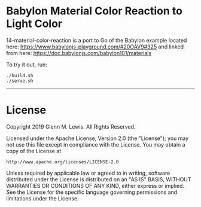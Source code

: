 # Babylon Material Color Reaction to Light Color

14-material-color-reaction is a port to Go of the Babylon example located here:
https://www.babylonjs-playground.com/#20OAV9#325
and linked from here:
https://doc.babylonjs.com/babylon101/materials

To try it out, run:

```
./build.sh
./serve.sh
```

---

# License

Copyright 2019 Glenn M. Lewis. All Rights Reserved.

Licensed under the Apache License, Version 2.0 (the "License");
you may not use this file except in compliance with the License.
You may obtain a copy of the License at

    http://www.apache.org/licenses/LICENSE-2.0

Unless required by applicable law or agreed to in writing, software
distributed under the License is distributed on an "AS IS" BASIS,
WITHOUT WARRANTIES OR CONDITIONS OF ANY KIND, either express or implied.
See the License for the specific language governing permissions and
limitations under the License.
